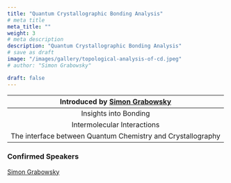 ```yaml
---
title: "Quantum Crystallographic Bonding Analysis"
# meta title
meta_title: ""
weight: 3
# meta description
description: "Quantum Crystallographic Bonding Analysis"
# save as draft
image: "/images/gallery/topological-analysis-of-cd.jpeg"
# author: "Simon Grabowsky"

draft: false
---
```


|Introduced by [Simon Grabowsky](/authors/simon-grabowsky)|
|:-----------:|
|Insights into Bonding|
|Intermolecular Interactions|
|The interface between Quantum Chemistry and Crystallography|

### Confirmed Speakers
[Simon Grabowsky](/authors/simon-grabowsky)
